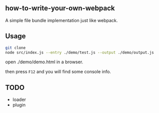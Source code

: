 ## how-to-write-your-own-webpack

A simple file bundle implementation just like webpack.

## Usage

```bash
git clone 
node src/index.js --entry ./demo/test.js --output ./demo/output.js
```
open ./demo/demo.html in a browser.

then press ```F12``` and you will find some console info.

## TODO
* loader
* plugin
